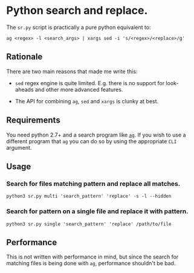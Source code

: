 # Python search and replace.

The `sr.py` script is practically a pure python equivalent to:

```
ag <regex> -l <search_args> | xargs sed -i 's/<regex>/<replace>/g'
```

## Rationale

There are two main reasons that made me write this:

* `sed` regex engine is quite limited. E.g. there is no support for look-aheads and other more
advanced features.

* The API for combining `ag`, `sed` and `xargs` is clunky at best.

## Requirements

You need python 2.7+ and a search program like [`ag`](https://github.com/ggreer/the_silver_searcher).
If you wish to use a different program that `ag` you can do so by using the appropriate `CLI`
argument.

## Usage

### Search for files matching pattern and replace all matches.

```
python3 sr.py multi 'search_pattern' 'replace' -s -l --hidden
```

### Search for pattern on a single file and replace it with pattern.

```
python3 sr.py single 'search_pattern' 'replace' /path/to/file
```

## Performance

This is not written with performance in mind, but since the search for matching files is being done
with `ag`, performance shouldn't be bad.

